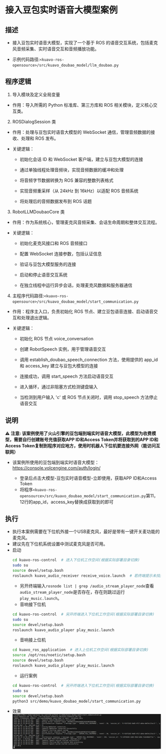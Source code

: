 # 接入豆包实时语音大模型案例

## 描述

  - 接入豆包实时语音大模型，实现了一个基于 ROS 的语音交互系统，包括麦克风音频采集、实时语音交互和音频播放功能。
  
  - 示例代码路径:`<kuavo-ros-opensource>/src/kuavo_doubao_model/llm_doubao.py`

## 程序逻辑

1. 导入模块及定义全局变量

  - 作用：导入所需的 Python 标准库、第三方库和 ROS 相关模块，定义核心交互类。

2. ROSDialogSession 类

  - 作用：处理与豆包实时语音大模型的 WebSocket 通信，管理音频数据的接收、处理和 ROS 发布。

  - 关键逻辑：

    - 初始化会话 ID 和 WebSocket 客户端，建立与豆包大模型的连接

    - 通过单独线程处理音频块，实现音频数据的缓冲和处理

    - 将音频字节数据转换为 ROS 兼容的整数列表格式

    - 实现音频重采样（从 24kHz 到 16kHz）以适配 ROS 音频系统

    - 将处理后的音频数据发布到 ROS 话题

3. RobotLLMDoubaoCore 类

  - 作用：作为系统核心，管理麦克风音频采集、会话生命周期和整体交互流程。

  - 关键逻辑：

    - 初始化麦克风接口和 ROS 音频接口

    - 配置 WebSocket 连接参数，包括认证信息

    - 验证与豆包大模型服务的连接

    - 启动和停止语音交互系统

    - 在独立线程中运行异步会话，处理麦克风数据和服务器通信

4. 主程序代码路径:`<kuavo-ros-opensource>/src/kuavo_doubao_model/start_communication.py`

  - 作用：程序主入口，负责初始化 ROS 节点、建立豆包语音连接、启动语音交互和处理退出逻辑。

  - 关键逻辑：

    - 初始化 ROS 节点 voice_conversation

    - 创建 RobotSpeech 实例，用于管理语音交互

    - 调用 establish_doubao_speech_connection 方法，使用提供的 app_id 和 access_key 建立与豆包大模型的连接

    - 连接成功，调用 start_speech 方法启动语音交互

    - 进入循环，通过非阻塞方式检测键盘输入

    - 当检测到用户输入 'c' 或 ROS 节点关闭时，调用 stop_speech 方法停止语音交互

## 说明

   ⚠️ **注意: 该案例使用了火山引擎的豆包端到端实时语音大模型，此模型为收费模型，需要自行创建账号充值获取APP ID和Access Token并将获取到的APP ID和Access Token复制到程序对应地方，使用时机器人下位机要连接外网（能访问互联网）**

   - 该案例所使用的豆包端到端实时语音大模型： https://console.volcengine.com/auth/login/

        - 登录后点击大模型-豆包实时语音模型-立即使用，获取APP ID和Access Token
        - 将程序`<kuavo-ros-opensource>/src/kuavo_doubao_model/start_communication.py`第11，12行的app_id，access_key替换成获取到的即可


## 执行

  - 执行本案例需要在下位机外接一个USB麦克风，最好是带有一键开关麦功能的麦克风。
  - 建议先在下位机系统设置中测试麦克风是否可用。
  - 启动
    ```bash
    cd kuavo-ros-control  # 进入下位机工作空间(根据实际部署目录切换)
    sudo su
    source devel/setup.bash
    roslaunch kuavo_audio_receiver receive_voice.launch  # 若终端提示未找到与关键词 ['USB Composite Device'] 匹配的设备，ctrl+c关闭程序，终端执行sudo modprobe snd-usb-audio 再重启程序
    ```
     - 另开终端输入`rosnode list | grep /audio_stream_player_node`查看`audio_stream_player_node`是否存在，存在则跳过运行`play_music.launch`。
     - 音响接下位机
    ```bash
    cd kuavo-ros-control  # 另开终端进入下位机工作空间(根据实际部署目录切换)
    sudo su
    source devel/setup.bash
    roslaunch kuavo_audio_player play_music.launch 
    ```
    - 音响接上位机
    ```bash
    cd kuavo_ros_application  # 进入上位机工作空间(根据实际部署目录切换)
    source /opt/ros/noetic/setup.bash
    source devel/setup.bash
    roslaunch kuavo_audio_player play_music.launch 
    ```
    - 运行案例
    ```bash
    cd kuavo-ros-control  # 另开终端进入下位机工作空间(根据实际部署目录切换)
    sudo su
    source devel/setup.bash
    python3 src/demo/kuavo_doubao_model/start_communication.py 

  - 效果
    ![效果](images/豆包.png)

